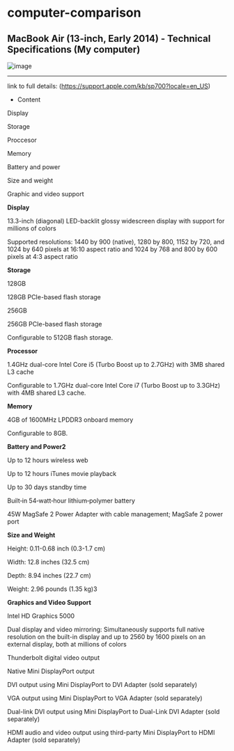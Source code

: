 # computer-comparison

## MacBook Air (13-inch, Early 2014) - Technical Specifications (My computer)


![image](https://github.com/PeterKildani/computer-comparison/assets/156055205/c86febbc-edc8-4b2f-91b9-1e5d719c0c71)

***




link to full details: (https://support.apple.com/kb/sp700?locale=en_US) 


* Content 

Display

Storage

Proccesor

Memory

Battery and power

Size and weight

Graphic and video support





**Display**

13.3-inch (diagonal) LED-backlit glossy widescreen display with support for millions of colors

Supported resolutions: 1440 by 900 (native), 1280 by 800, 1152 by 720, and 1024 by 640 pixels at 16:10 aspect ratio and 1024 by 768 and 800 by 600 pixels at 4:3 aspect ratio


**Storage**

128GB

128GB PCIe-based flash storage

256GB

256GB PCIe-based flash storage

Configurable to 512GB flash storage.


**Processor**

1.4GHz dual-core Intel Core i5 (Turbo Boost up to 2.7GHz) with 3MB shared L3 cache

Configurable to 1.7GHz dual-core Intel Core i7 (Turbo Boost up to 3.3GHz) with 4MB shared L3 cache.


**Memory**

4GB of 1600MHz LPDDR3 onboard memory

Configurable to 8GB.



**Battery and Power2**

Up to 12 hours wireless web

Up to 12 hours iTunes movie playback

Up to 30 days standby time

Built‑in 54‑watt‑hour lithium‑polymer battery

45W MagSafe 2 Power Adapter with cable management; MagSafe 2 power port


**Size and Weight**

Height: 0.11-0.68 inch (0.3-1.7 cm)

Width: 12.8 inches (32.5 cm)

Depth: 8.94 inches (22.7 cm)

Weight: 2.96 pounds (1.35 kg)3

**Graphics and Video Support**

Intel HD Graphics 5000

Dual display and video mirroring: Simultaneously supports full native resolution on the built-in display and up to 2560 by 1600 pixels on an external display, both at millions of 
colors

Thunderbolt digital video output

Native Mini DisplayPort output

DVI output using Mini DisplayPort to DVI Adapter (sold separately)

VGA output using Mini DisplayPort to VGA Adapter (sold separately)

Dual-link DVI output using Mini DisplayPort to Dual-Link DVI Adapter (sold separately)

HDMI audio and video output using third-party Mini DisplayPort to HDMI Adapter (sold separately)
